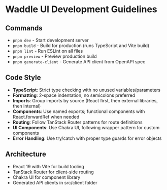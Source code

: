 # Waddle UI Development Guidelines

## Commands
- `pnpm dev` - Start development server
- `pnpm build` - Build for production (runs TypeScript and Vite build)
- `pnpm lint` - Run ESLint on all files
- `pnpm preview` - Preview production build
- `pnpm generate-client` - Generate API client from OpenAPI spec

## Code Style
- **TypeScript**: Strict type checking with no unused variables/parameters
- **Formatting**: 2-space indentation, no semicolons preferred
- **Imports**: Group imports by source (React first, then external libraries, then internal)
- **Components**: Use named exports; functional components with React.forwardRef when needed
- **Routing**: Follow TanStack Router patterns for route definitions
- **UI Components**: Use Chakra UI, following wrapper pattern for custom components
- **Error Handling**: Use try/catch with proper type guards for error objects

## Architecture
- React 19 with Vite for build tooling
- TanStack Router for client-side routing
- Chakra UI for component library
- Generated API clients in src/client folder